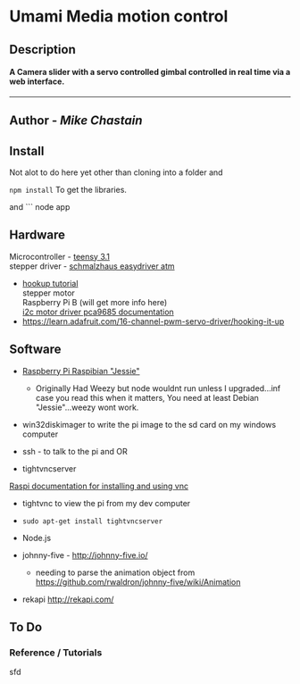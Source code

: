# Umami Media motion control

## Description
#### A  Camera slider with a servo controlled gimbal controlled in real time via a web interface.
---

## Author  - _Mike Chastain_


## Install
  Not alot to do here yet other than cloning into a folder and

  ``` npm install ```
  To get the libraries.  

  and ``` node app


## Hardware
Microcontroller  - [teensy 3.1 ](https://www.pjrc.com/store/teensy31.html)  
  stepper driver - [ schmalzhaus easydriver atm ](http://www.schmalzhaus.com/EasyDriver/)
  * [hookup tutorial](https://learn.sparkfun.com/tutorials/easy-driver-hook-up-guide)  
stepper motor  
Raspberry Pi B (will get more info here)  
[i2c motor driver pca9685 documentation](https://github.com/rwaldron/johnny-five/blob/master/docs/servo-PCA9685.md)  
* https://learn.adafruit.com/16-channel-pwm-servo-driver/hooking-it-up

## Software  
* [Raspberry Pi Raspibian "Jessie"](https://www.raspberrypi.org/downloads/raspbian/)  
  * Originally Had Weezy but node wouldnt run unless I upgraded...inf case you read this when it matters, You need at least Debian "Jessie"...weezy wont work.  

* win32diskimager to write the pi image to the sd card on my windows computer


* ssh - to talk to the pi  and OR
* tightvncserver

[Raspi documentation  for installing and using vnc](https://www.raspberrypi.org/documentation/remote-access/vnc/)
  * tightvnc to view the pi from my dev computer
  * ``` sudo apt-get install tightvncserver ```




* Node.js
* johnny-five - http://johnny-five.io/  
    * needing to parse the animation object from https://github.com/rwaldron/johnny-five/wiki/Animation
* rekapi http://rekapi.com/


## To Do

### Reference / Tutorials  
sfd
